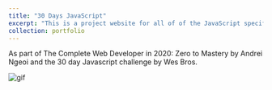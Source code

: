 ```yaml
---
title: "30 Days JavaScript"
excerpt: "This is a project website for all of of the JavaScript specific projects I've created over 30 days [Read more..](/portfolio/2019-06-12-js-portfolio) <br> <img src='/images/2019-06-12-js-portfolio/js_port.gif' style='max-width: 500px;'>"
collection: portfolio 
---
```


As part of The Complete Web Developer in 2020: Zero to Mastery by Andrei Ngeoi and the 30 day Javascript challenge by Wes Bros.

![gif](/images/2019-06-12-js-portfolio/js_port.gif)